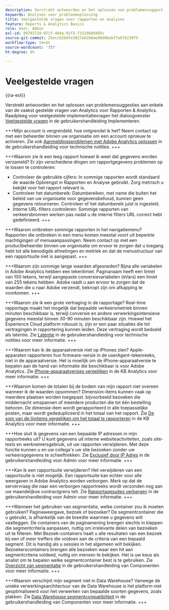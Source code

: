 ```yaml
---
description: Verstrekt antwoorden en het oplossen van problemensuggesties aan enkele van de vaakst gestelde vragen van Analytics.
keywords: Analyses voor probleemoplossing
title: Veelgestelde vragen voor rapporten en analyses
feature: Reports & Analytics Basics
role: User, Admin
exl-id: 99702728-971f-484a-91f5-f3210b89485c
source-git-commit: 25eccb2b9fe3827e62b0ae98d9bebf7a97b239f5
workflow-type: tm+mt
source-wordcount: '757'
ht-degree: 0%

---
```


# Veelgestelde vragen

{{ra-eol}}

Verstrekt antwoorden en het oplossen van problemensuggesties aan enkele van de vaakst gestelde vragen van Analytics voor Rapporten &amp; Analytics. Raadpleeg voor veelgestelde implementatievragen het dialoogvenster [Veelgestelde vragen](/help/implement/faq.md) in de gebruikershandleiding Implementeren.

+++Mijn account is vergrendeld. hoe ontgrendel ik het?
Neem contact op met een beheerder binnen uw organisatie om een account opnieuw te activeren. Zie ook [Aanmeldingsproblemen met Adobe Analytics oplossen](/help/technotes/troubleshoot-login.md) in de gebruikershandleiding voor technische notities.
+++

+++Waarom zie ik een leeg rapport hoewel ik weet dat gegevens worden verzameld?
Er zijn verscheidene dingen om rapportgegevens problemen op te lossen te controleren:

* Controleer de gebruikte cijfers: In sommige rapporten wordt standaard de waarde Opbrengst in Rapporten en Analyse gebruikt. Zorg metrisch u bekijkt voor het rapport relevant is.
* Controleer het datumbereik: Datumbereiken, met name die buiten het beleid van uw organisatie voor gegevensbehoud, kunnen geen gegevens retourneren. Controleer of het datumbereik juist is ingesteld.
* Interne URL-filters controleren: Sommige rapporten van verkeersbronnen werken pas nadat u de interne filters URL correct hebt gedefinieerd.
+++

+++Waarom ontbreken sommige rapporten in het navigatiemenu?
Rapporten die ontbreken in een menu komen meestal voort uit beperkte machtigingen of menuaanpassingen. Neem contact op met een productbeheerder binnen uw organisatie om ervoor te zorgen dat u toegang hebt tot alle benodigde afmetingen en metriek en dat de menustructuur van een rapportsuite niet is aangepast.
+++

+++Waarom zijn sommige lange waarden afgesneden?
Bijna alle variabelen in Adobe Analytics hebben een tekenlimiet. Paginanaam heeft een limiet van 100 tekens, terwijl aangepaste conversievariabelen (eVars) een limiet van 255 tekens hebben. Adobe raadt u aan ervoor te zorgen dat de waarden die u naar Adobe verzendt, beknopt zijn om afkapping te voorkomen.
+++

+++Waarom zie ik een grote vertraging in de rapportage?
Real-time rapportage maakt het mogelijk dat bepaalde verkeersmetriek binnen minuten beschikbaar is, terwijl conversie en andere verwerkingsintensieve gegevens meestal binnen 30-90 minuten beschikbaar zijn. Hoewel het Experience Cloud platform robuust is, zijn er een paar situaties die tot vertragingen in rapportering kunnen leiden. Deze vertraging wordt bedoeld als latentie. Zie [Latentie](/help/technotes/latency.md) in de gebruikershandleiding voor technische notities voor meer informatie.
+++

+++Waarom kan ik de apparaatversie niet op iPhones zien?
Apple-apparaten rapporteren hun firmware-versie in de userAgent-tekenreeks, niet in de apparaatversie. Het is moeilijk om de iPhone-apparaatversie te bepalen aan de hand van informatie die beschikbaar is voor Adobe Analytics. Zie [iPhone-apparaatversies vergelijken](https://helpx.adobe.com/analytics/kb/comparing-iphone-device-versions.html) in de KB Analytics voor meer informatie.
+++

+++Waarom komen de totalen bij de bodem van mijn rapport niet overeen wanneer ik de waarden opsommen?
Dimension-items kunnen vaak op meerdere plaatsen worden toegepast. bijvoorbeeld bezoeken die middernacht omspannen of meerdere producten die tot één bestelling behoren. De dimensie-item wordt gerapporteerd in alle toepasselijke posten, maar wordt gededupliceerd in het totaal van het rapport. Zie [De som van de lijnitems vergelijken om het totaal te rapporteren](https://helpx.adobe.com/analytics/kb/sum-line-items-different-from-total.html) in de KB Analytics voor meer informatie.
+++

+++Hoe sluit ik gegevens van een bepaalde IP adressen in mijn rapportreeks uit?
U kunt gegevens uit interne websiteactiviteiten, zoals site-tests en werknemersgebruik, uit uw rapporten verwijderen. Met deze functie kunnen u en uw collega&#39;s uw site bezoeken zonder uw verkeersgegevens te scheeftrekken. Zie [Exclusief door IP Adres](/help/admin/admin/exclude-ip.md) in de gebruikershandleiding voor Admin voor meer informatie.
+++

+++Kan ik een rapportsuite verwijderen?
Het verwijderen van een rapportsuite is niet mogelijk. Een rapportsuite kan echter voor alle weergaven in Adobe Analytics worden verborgen. Merk op dat de servervraag die naar een verborgen rapportreeks wordt verzonden nog aan uw maandelijkse contractgrens telt. Zie [Rapportagesuites verbergen](/help/admin/company/c-hide-report-suites.md) in de gebruikershandleiding voor Admin voor meer informatie.
+++

+++Wanneer het gebruiken van segmentatie, welke container zou ik moeten gebruiken? Paginaweergave, bezoek of bezoeker?
De segmentcontainer die u gebruikt, is afhankelijk van de breedte waarmee u gegevens wilt vastleggen. De containers van de paginamening brengen slechts in klappen die segmentcriteria aanpassen, nuttig om irrelevante delen van bezoeken uit te filteren. Met Bezoek-containers haalt u alle resultaten van een bezoek bij een of meer treffers die voldoen aan de criteria van een bepaald segment. Dit is handig als u sessies in het algemeen wilt bekijken. Bezoekerscontainers brengen alle bezoeken waar een hit aan segmentcriteria voldeed, nuttig om mensen te bekijken. Het is uw keus als analist om te bepalen welke segmentcontainer best is te gebruiken. Zie [Overzicht van segmentatie](/help/components/segmentation/seg-overview.md) in de gebruikershandleiding van Componenten voor meer informatie.
+++

+++Waarom verschijnt mijn segment niet in Data Warehouse?
Vanwege de unieke verwerkingsarchitectuur van de Data Warehouse is het platform niet geoptimaliseerd voor het verwerken van bepaalde soorten gegevens, zoals plakken. Zie [Data Warehouse segmentcompatibiliteit](/help/components/segmentation/seg-reference/seg-compatibility.md) in de gebruikershandleiding van Componenten voor meer informatie.
+++
